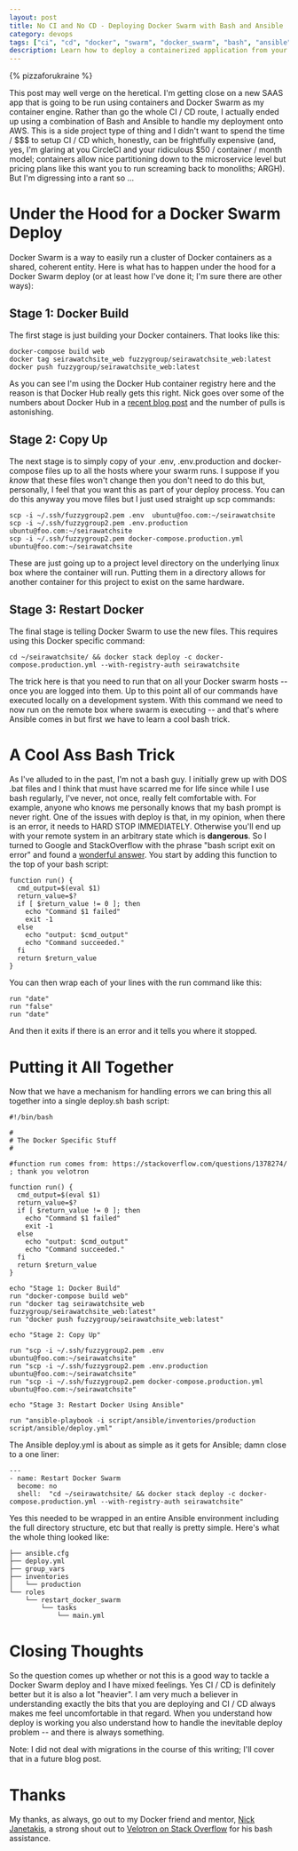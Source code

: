 ```yaml
---
layout: post
title: No CI and No CD - Deploying Docker Swarm with Bash and Ansible
category: devops
tags: ["ci", "cd", "docker", "swarm", "docker_swarm", "bash", "ansible"]
description: Learn how to deploy a containerized application from your local box to a Docker Swarm cluster using Bash and Ansible.
---
```

{% pizzaforukraine  %}

This post may well verge on the heretical.  I'm getting close on a new SAAS app that is going to be run using containers and Docker Swarm as my container engine.  Rather than go the whole CI / CD route, I actually ended up using a combination of Bash and Ansible to handle my deployment onto AWS.  This is a side project type of thing and I didn't want to spend the time / $$$ to setup CI / CD which, honestly, can be frightfully expensive (and, yes, I'm glaring at you CircleCI and your ridiculous $50 / container / month model; containers allow nice partitioning down to the microservice level but pricing plans like this want you to run screaming back to monoliths; ARGH).  But I'm digressing into a rant so ...

# Under the Hood for a Docker Swarm Deploy

Docker Swarm is a way to easily run a cluster of Docker containers as a shared, coherent entity.  Here is what has to happen under the hood for a Docker Swarm deploy (or at least how I've done it; I'm sure there are other ways):

## Stage 1: Docker Build

The first stage is just building your Docker containers.  That looks like this:

    docker-compose build web
    docker tag seirawatchsite_web fuzzygroup/seirawatchsite_web:latest
    docker push fuzzygroup/seirawatchsite_web:latest
    
As you can see I'm using the Docker Hub container registry here and the reason is that Docker Hub really gets this right.  Nick goes over some of the numbers about Docker Hub in a [recent blog post](https://diveintodocker.com/blog/the-3-biggest-wins-when-using-alpine-as-a-base-docker-image) and the number of pulls is astonishing.

## Stage 2: Copy Up

The next stage is to simply copy of your .env, .env.production and docker-compose files up to all the hosts where your swarm runs.  I suppose if you *know* that these files won't change then you don't need to do this but, personally, I feel that you want this as part of your deploy process.  You can do this anyway you move files but I just used straight up scp commands:

    scp -i ~/.ssh/fuzzygroup2.pem .env  ubuntu@foo.com:~/seirawatchsite
    scp -i ~/.ssh/fuzzygroup2.pem .env.production  ubuntu@foo.com:~/seirawatchsite
    scp -i ~/.ssh/fuzzygroup2.pem docker-compose.production.yml ubuntu@foo.com:~/seirawatchsite
    
These are just going up to a project level directory on the underlying linux box where the container will run.  Putting them in a directory allows for another container for this project to exist on the same hardware.

## Stage 3: Restart Docker

The final stage is telling Docker Swarm to use the new files.  This requires using this Docker specific command:

    cd ~/seirawatchsite/ && docker stack deploy -c docker-compose.production.yml --with-registry-auth seirawatchsite
    
The trick here is that you need to run that on all your Docker swarm hosts -- once you are logged into them.  Up to this point all of our commands have executed locally on a development system.  With this command we need to now run on the remote box where swarm is executing -- and that's where Ansible comes in but first we have to learn a cool bash trick.

# A Cool Ass Bash Trick

As I've alluded to in the past, I'm not a bash guy.  I initially grew up with DOS .bat files and I think that must have scarred me for life since while I use bash regularly, I've never, not once, really felt comfortable with.  For example, anyone who knows me personally knows that my bash prompt is never right.  One of the issues with deploy is that, in my opinion, when there is an error, it needs to HARD STOP IMMEDIATELY.  Otherwise you'll end up with your remote system in an arbitrary state which is **dangerous**.  So I turned to Google and StackOverflow with the phrase "bash script exit on error" and found a [wonderful answer](https://stackoverflow.com/questions/1378274).  You start by adding this function to the top of your bash script:

    function run() {
      cmd_output=$(eval $1)
      return_value=$?
      if [ $return_value != 0 ]; then
        echo "Command $1 failed"
        exit -1
      else
        echo "output: $cmd_output"
        echo "Command succeeded."
      fi
      return $return_value
    }
    
You can then wrap each of your lines with the run command like this:

    run "date"
    run "false"
    run "date"

And then it exits if there is an error and it tells you where it stopped.

# Putting it All Together

Now that we have a mechanism for handling errors we can bring this all together into a single deploy.sh bash script:

    #!/bin/bash

    #
    # The Docker Specific Stuff
    #

    #function run comes from: https://stackoverflow.com/questions/1378274/ ; thank you velotron

    function run() {
      cmd_output=$(eval $1)
      return_value=$?
      if [ $return_value != 0 ]; then
        echo "Command $1 failed"
        exit -1
      else
        echo "output: $cmd_output"
        echo "Command succeeded."
      fi
      return $return_value
    }

    echo "Stage 1: Docker Build"
    run "docker-compose build web"
    run "docker tag seirawatchsite_web fuzzygroup/seirawatchsite_web:latest"
    run "docker push fuzzygroup/seirawatchsite_web:latest"

    echo "Stage 2: Copy Up"

    run "scp -i ~/.ssh/fuzzygroup2.pem .env  ubuntu@foo.com:~/seirawatchsite"
    run "scp -i ~/.ssh/fuzzygroup2.pem .env.production  ubuntu@foo.com:~/seirawatchsite"
    run "scp -i ~/.ssh/fuzzygroup2.pem docker-compose.production.yml ubuntu@foo.com:~/seirawatchsite"

    echo "Stage 3: Restart Docker Using Ansible"

    run "ansible-playbook -i script/ansible/inventories/production script/ansible/deploy.yml"

The Ansible deploy.yml is about as simple as it gets for Ansible; damn close to a one liner:

    ---
    - name: Restart Docker Swarm
      become: no
      shell:  "cd ~/seirawatchsite/ && docker stack deploy -c docker-compose.production.yml --with-registry-auth seirawatchsite"
      
Yes this needed to be wrapped in an entire Ansible environment including the full directory structure, etc but that really is pretty simple.  Here's what the whole thing looked like:


    ├── ansible.cfg
    ├── deploy.yml
    ├── group_vars
    ├── inventories
    │   └── production
    └── roles
        └── restart_docker_swarm
            └── tasks
                └── main.yml

# Closing Thoughts

So the question comes up whether or not this is a good way to tackle a Docker Swarm deploy and I have mixed feelings.  Yes CI / CD is definitely better but it is also a lot "heavier".  I am very much a believer in understanding exactly the bits that you are deploying and CI / CD always makes me feel uncomfortable in that regard.  When you understand how deploy is working you also understand how to handle the inevitable deploy problem -- and there is always something.

Note: I did not deal with migrations in the course of this writing; I'll cover that in a future blog post.

# Thanks

My thanks, as always, go out to my Docker friend and mentor, [Nick Janetakis](https://diveintodocker.com/courses/dive-into-docker), a strong shout out to [Velotron on Stack Overflow](https://stackoverflow.com/users/958118/velotron) for his bash assistance.